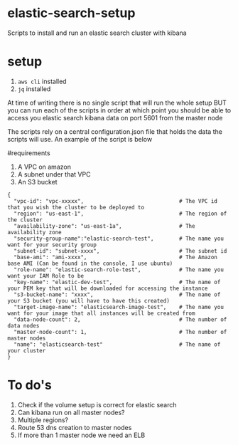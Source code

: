 # elastic-search-setup
Scripts to install and run an elastic search cluster with kibana

# setup

1. `aws cli` installed
2. `jq` installed

At time of writing there is no single script that will run the whole setup BUT you can run each of the scripts in order at 
which point you should be able to access you elastic search kibana data on port 5601 from the master node

The scripts rely on a central configuration.json file that holds the data the scripts will use. An example of the script is below

#requirements

1. A VPC on amazon
2. A subnet under that VPC
3. An S3 bucket

```
{
  "vpc-id": "vpc-xxxxx",                              # The VPC id that you wish the cluster to be deployed to
  "region": "us-east-1",                              # The region of the cluster
  "availability-zone": "us-east-1a",                  # The availability zone 
  "security-group-name":"elastic-search-test",        # The name you want for your security group
  "subnet-id": "subnet-xxxx",                         # The subnet id 
  "base-ami": "ami-xxxx",                             # The Amazon base AMI (Can be found in the console, I use ubuntu)
  "role-name": "elastic-search-role-test",            # The name you want your IAM Role to be
  "key-name": "elastic-dev-test",                     # The name of your PEM key that will be downloaded for accessing the instance
  "s3-bucket-name": "xxxx",                           # The name of your S3 bucket (you will have to have this created)
  "target-image-name": "elasticsearch-image-test",    # The name you want for your image that all instances will be created from
  "data-node-count": 2,                               # The number of data nodes
  "master-node-count": 1,                             # The number of master nodes
  "name": "elasticsearch-test"                        # The name of your cluster
}
```

# To do's

1. Check if the volume setup is correct for elastic search
2. Can kibana run on all master nodes?
3. Multiple regions?
4. Route 53 dns creation to master nodes
5. If more than 1 master node we need an ELB 
